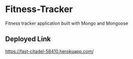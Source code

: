 # Fitness-Tracker
Fitness tracker application built with Mongo and Mongoose

## Deployed Link
https://fast-citadel-58410.herokuapp.com/
